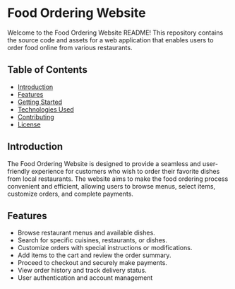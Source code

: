 # Food Ordering Website

Welcome to the Food Ordering Website README! This repository contains the source code and assets for a web application that enables users to order food online from various restaurants.

## Table of Contents

- [Introduction](#introduction)
- [Features](#features)
- [Getting Started](#getting-started)
- [Technologies Used](#technologies-used)
- [Contributing](#contributing)
- [License](#license)

## Introduction

The Food Ordering Website is designed to provide a seamless and user-friendly experience for customers who wish to order their favorite dishes from local restaurants. The website aims to make the food ordering process convenient and efficient, allowing users to browse menus, select items, customize orders, and complete payments.

## Features

- Browse restaurant menus and available dishes.
- Search for specific cuisines, restaurants, or dishes.
- Customize orders with special instructions or modifications.
- Add items to the cart and review the order summary.
- Proceed to checkout and securely make payments.
- View order history and track delivery status.
- User authentication and account management
